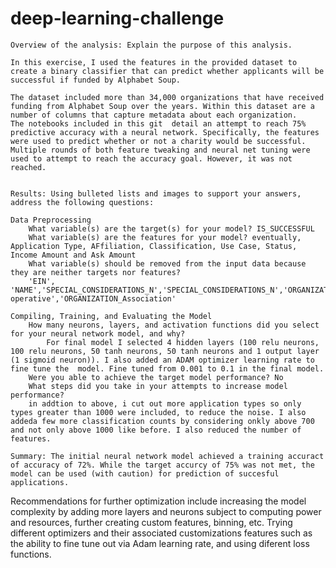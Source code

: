 # deep-learning-challenge

   
   
    Overview of the analysis: Explain the purpose of this analysis.

    In this exercise, I used the features in the provided dataset to create a binary classifier that can predict whether applicants will be successful if funded by Alphabet Soup.

    The dataset included more than 34,000 organizations that have received funding from Alphabet Soup over the years. Within this dataset are a number of columns that capture metadata about each organization. 
    The notebooks included in this git  detail an attempt to reach 75% predictive accuracy with a neural network. Specifically, the features were used to predict whether or not a charity would be successful. Multiple rounds of both feature tweaking and neural net tuning were used to attempt to reach the accuracy goal. However, it was not reached.


    Results: Using bulleted lists and images to support your answers, address the following questions:

    Data Preprocessing
        What variable(s) are the target(s) for your model? IS_SUCCESSFUL
        What variable(s) are the features for your model? eventually, Application Type, AFfiliation, Classification, Use Case, Status, Income Amount and Ask Amount
        What variable(s) should be removed from the input data because they are neither targets nor features?
        'EIN', 'NAME','SPECIAL_CONSIDERATIONS_N','SPECIAL_CONSIDERATIONS_N','ORGANIZATION_Trust','ORGANIZATION_Corporation','ORGANIZATION_Co-operative','ORGANIZATION_Association'

    Compiling, Training, and Evaluating the Model
        How many neurons, layers, and activation functions did you select for your neural network model, and why?
            For final model I selected 4 hidden layers (100 relu neurons, 100 relu neurons, 50 tanh neurons, 50 tanh neurons and 1 output layer (1 sigmoid neuron)). I also added an ADAM optimizer learning rate to fine tune the  model. Fine tuned from 0.001 to 0.1 in the final model. 
        Were you able to achieve the target model performance? No
        What steps did you take in your attempts to increase model performance?
        in addtion to above, i cut out more application types so only types greater than 1000 were included, to reduce the noise. I also addeda few more classification counts by considering onkly above 700 and not only above 1000 like before. I also reduced the number of features. 

    Summary: The initial neural network model achieved a training accuract of accuracy of 72%. While the target accurcy of 75% was not met, the model can be used (with caution) for prediction of succesful applications.

Recommendations for further optimization include increasing the model complexity by adding more layers and neurons subject to computing power and resources, further creating custom features, binning, etc. Trying different optimizers and their associated customizations features such as the ability to fine tune out via Adam learning rate, and using diferent loss functions. 
